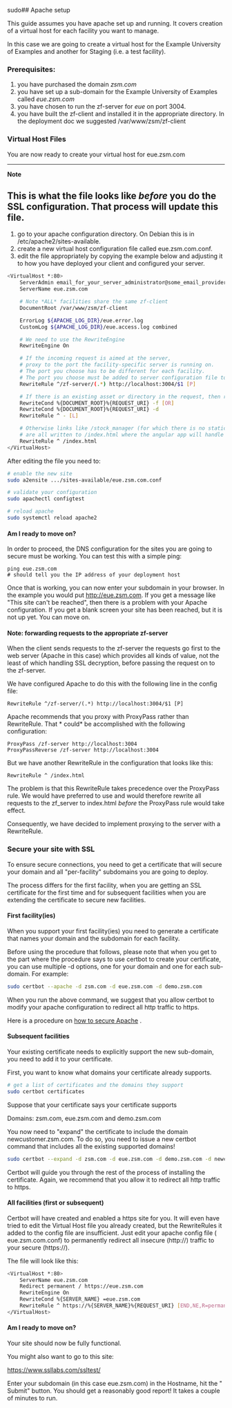 sudo## Apache setup

This guide assumes you have apache set up and running. It covers creation of a
virtual host for each facility you want to manage.

In this case we are going to create a virtual host for the Example University of
Examples and another for Staging (i.e. a test facility).

### Prerequisites:

1. you have purchased the domain _zsm.com_
1. you have set up a sub-domain for the Example University of Examples called
   _eue.zsm.com_
1. you have chosen to run the zf-server for _eue_ on port 3004.
1. you have built the zf-client and installed it in the appropriate directory.
   In the deployment doc we suggested /var/www/zsm/zf-client

### Virtual Host Files

You are now ready to create your virtual host for eue.zsm.com

---
**Note**

This is what the file looks like _before_ you do the SSL configuration. That
process will update this file.
---

1. go to your apache configuration directory. On Debian this is in
   /etc/apache2/sites-available.
1. create a new virtual host configuration file called eue.zsm.com.conf.
1. edit the file appropriately by copying the example below and adjusting it to
   how you have deployed your client and configured your server.

```bash 
<VirtualHost *:80>
    ServerAdmin email_for_your_server_administrator@some_email_provider.whatever
    ServerName eue.zsm.com

    # Note *ALL* facilities share the same zf-client 
    DocumentRoot /var/www/zsm/zf-client

    ErrorLog ${APACHE_LOG_DIR}/eue.error.log
    CustomLog ${APACHE_LOG_DIR}/eue.access.log combined

    # We need to use the RewriteEngine
    RewriteEngine On

    # If the incoming request is aimed at the server,
    # proxy to the port the facility-specific server is running on.
    # The port you choose has to be different for each facility.
    # The port you choose must be added to server configuration file to this facility.
    RewriteRule ^/zf-server/(.*) http://localhost:3004/$1 [P]

    # If there is an existing asset or directory in the request, then route to it.
    RewriteCond %{DOCUMENT_ROOT}%{REQUEST_URI} -f [OR]
    RewriteCond %{DOCUMENT_ROOT}%{REQUEST_URI} -d
    RewriteRule ^ - [L]

    # Otherwise links like /stock_manager (for which there is no static file)
    # are all written to /index.html where the angular app will handle the route.
    RewriteRule ^ /index.html
</VirtualHost>
```

After editing the file you need to:

```bash
# enable the new site
sudo a2ensite .../sites-available/eue.zsm.com.conf

# validate your configuration
sudo apachectl configtest

# reload apache
sudo systemctl reload apache2
```

#### Am I ready to move on?

In order to proceed, the DNS configuration for the sites you are going to secure
must be working. You can test this with a simple ping:

```shell
ping eue.zsm.com
# should tell you the IP address of your deployment host
```

Once that is working, you can now enter your subdomain in your browser. In the
example you would put http://eue.zsm.com. If you get a message like "This site
can't be reached", then there is a problem with your Apache configuration. If
you get a blank screen your site has been reached, but it is not up yet. You can
move on.

#### Note: forwarding requests to the appropriate zf-server

When the client sends requests to the zf-server the requests go first to the web
server (Apache in this case) which provides all kinds of value, not the least of
which handling SSL decryption, before passing the request on to the zf-server.

We have configured Apache to do this with the following line in the config file:

```
RewriteRule ^/zf-server/(.*) http://localhost:3004/$1 [P]
```

Apache recommends that you proxy with ProxyPass rather than RewriteRule. That *
could* be accomplished with the following configuration:

```
ProxyPass /zf-server http://localhost:3004
ProxyPassReverse /zf-server http://localhost:3004
```

But we have another RewriteRule in the configuration that looks like this:

```
RewriteRule ^ /index.html
```

The problem is that this RewriteRule takes precedence over the ProxyPass rule.
We would have preferred to use and would therefore rewrite all requests to the
zf_server to index.html *before* the ProxyPass rule would take effect.

Consequently, we have decided to implement proxying to the server with a
RewriteRule.

### Secure your site with SSL

To ensure secure connections, you need to get a certificate that will secure
your domain and all "per-facility" subdomains you are going to deploy.

The process differs for the first facility, when you are getting an SSL
certificate for the first time and for subsequent facilities when you are
extending the certificate to secure new facilities.

#### First facility(ies)

When you support your first facility(ies) you need to generate a certificate
that names your domain and the subdomain for each facility.

Before using the procedure that follows, please note that when you get to the
part where the procedure says to use certbot to create your certificate, you can
use multiple -d options, one for your domain and one for each sub-domain. For
example:

```bash
sudo certbot --apache -d zsm.com -d eue.zsm.com -d demo.zsm.com
```

When you run the above command, we suggest that you allow certbot to modify your
apache configuration to redirect all http traffic to https.

Here is a procedure on
[how to secure Apache](https://www.digitalocean.com/community/tutorials/how-to-secure-apache-with-let-s-encrypt-on-debian-10)
.

#### Subsequent facilities

Your existing certificate needs to explicitly support the new sub-domain, you
need to add it to your certificate.

First, you want to know what domains your certificate already supports.

```bash
# get a list of certificates and the domains they support
sudo certbot certificates
```

Suppose that your certificate says your certificate supports

Domains: zsm.com, eue.zsm.com and demo.zsm.com

You now need to "expand" the certificate to include the domain
newcustomer.zsm.com. To do so, you need to issue a new certbot command that
includes all the existing supported domains!

```bash
sudo certbot --expand -d zsm.com -d eue.zsm.com -d demo.zsm.com -d newcustomer.zsm.com
```

Certbot will guide you through the rest of the process of installing the
certificate. Again, we recommend that you allow it to redirect all http traffic
to https.

#### All facilities (first or subsequent)

Certbot will have created and enabled a https site for you. It will even have
tried to edit the Virtual Host file you already created, but the RewriteRules it
added to the config file are insufficient. Just edit your apache config file (
eue.zsm.com.conf) to permanently redirect all insecure (http://) traffic to your
secure (https://).

The file will look like this:

```bash
<VirtualHost *:80>
    ServerName eue.zsm.com
    Redirect permanent / https://eue.zsm.com
    RewriteEngine On
    RewriteCond %{SERVER_NAME} =eue.zsm.com
    RewriteRule ^ https://%{SERVER_NAME}%{REQUEST_URI} [END,NE,R=permanent]
</VirtualHost>
```

#### Am I ready to move on?

Your site should now be fully functional.

You might also want to go to this site:

https://www.ssllabs.com/ssltest/

Enter your subdomain (in this case eue.zsm.com) in the Hostname, hit the "
Submit" button. You should get a reasonably good report!
It takes a couple of minutes to run.




